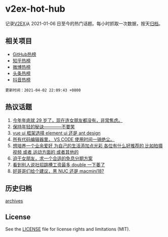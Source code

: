 # v2ex-hot-hub

 记录[V2EX](https://www.v2ex.com/)从 2021-01-06 日至今的热门话题。每小时抓取一次数据，按天[归档](archives)。
 
 ## 相关项目

- [GitHub热榜](https://github.com/lonnyzhang423/github-hot-hub)
- [知乎热榜](https://github.com/lonnyzhang423/zhihu-hot-hub)
- [微博热榜](https://github.com/lonnyzhang423/weibo-hot-hub)
- [头条热榜](https://github.com/lonnyzhang423/toutiao-hot-hub)
- [抖音热榜](https://github.com/lonnyzhang423/douyin-hot-hub)


 `更新时间：2021-04-02 22:09:43 +0800`

## 热议话题

1. [今年年底就 29 岁了，现在连女朋友都没有，非常焦虑。](https://www.v2ex.com/t/767401)
1. [保持年轻的秘诀————不要笑](https://www.v2ex.com/t/767416)
1. [vue ui 框架选择 element ui 还是 ant design](https://www.v2ex.com/t/767468)
1. [所有代码编辑器里， VS CODE 使用时间一骑绝尘。](https://www.v2ex.com/t/767573)
1. [想培养一个业余爱好 为自己的生活添加点光彩 各位有什么好推荐的 比如拍摄视频 或者 运动方面的 或者其他的](https://www.v2ex.com/t/767427)
1. [迫于女朋友，求一个合适的免息分期方案](https://www.v2ex.com/t/767538)
1. [看到别人说社招跳槽工资最多 double 一下萎了](https://www.v2ex.com/t/767408)
1. [好哥哥们给个建议，黑 NUC 还是 macmini18?](https://www.v2ex.com/t/767532)

## 历史归档

[archives](archives)

## License

See the [LICENSE](LICENSE) file for license rights and limitations (MIT).
